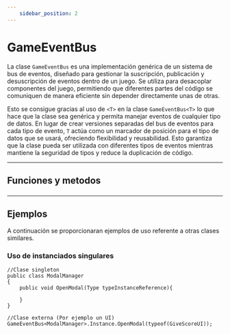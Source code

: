 ```yaml
---
    sidebar_position: 2
---
```


# GameEventBus

La clase `GameEventBus` es una implementación genérica de un sistema de bus de eventos, diseñado para gestionar la suscripción, publicación y desuscripción de eventos dentro de un juego. Se utiliza para desacoplar componentes del juego, permitiendo que diferentes partes del código se comuniquen de manera eficiente sin depender directamente unas de otras.

Esto se consigue gracias al uso de `<T>` en la clase `GameEventBus<T>` lo que hace que la clase sea genérica y permita manejar eventos de cualquier tipo de datos. En lugar de crear versiones separadas del bus de eventos para cada tipo de evento, `T` actúa como un marcador de posición para el tipo de datos que se usará, ofreciendo flexibilidad y reusabilidad. Esto garantiza que la clase pueda ser utilizada con diferentes tipos de eventos mientras mantiene la seguridad de tipos y reduce la duplicación de código.

---

## Funciones y metodos

### 

### 

---

## Ejemplos

A continuación se proporcionaran ejemplos de uso referente a otras clases similares.

### Uso de instanciados singulares
```
//Clase singleton
public class ModalManager
{
    public void OpenModal(Type typeInstanceReference){

    }
}

//Clase externa (Por ejemplo un UI)
GameEventBus<ModalManager>.Instance.OpenModal(typeof(GiveScoreUI));
```
